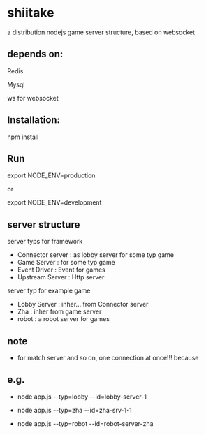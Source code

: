 shiitake
========

a distribution nodejs game server structure, based on websocket

depends on:
--------

Redis

Mysql

ws for websocket

Installation:
---------

npm install


Run
---------

export NODE_ENV=production

or

export NODE_ENV=development

server structure
----------
server typs for framework

* Connector server : as lobby server for some typ game
* Game Server : for some typ game
* Event Driver : Event for games
* Upstream Server : Http server

server typ for example game
* Lobby Server : inher... from Connector server
* Zha : inher from game server
* robot : a robot server for games 


note
----------

* for match server and so on, one connection at once!!! because 

e.g.
----------
* node app.js --typ=lobby --id=lobby-server-1 

* node app.js --typ=zha --id=zha-srv-1-1

* node app.js --typ=robot --id=robot-server-zha